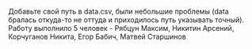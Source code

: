 Добавьте свой путь в data.csv, были небольшие проблемы (data бралась откуда-то не оттуда и приходилось путь указывать точный). Работу выполнило 5 человек - Рябцун Максим, Никитин Арсений, Корчуганов Никита, Егор Бабич, Матвей Старшинов
